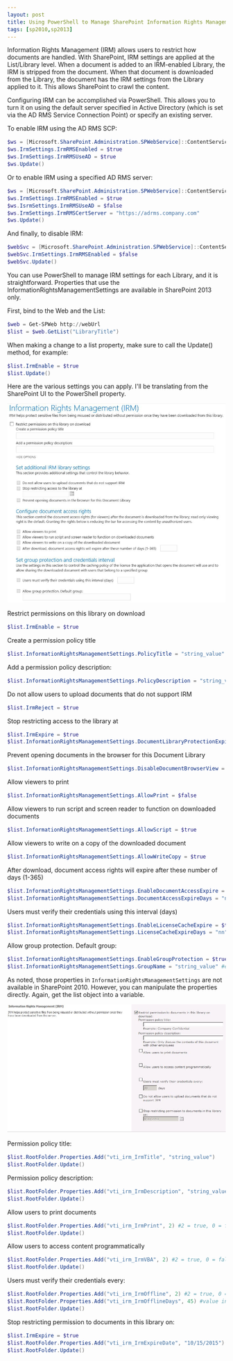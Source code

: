 ```yaml
---
layout: post
title: Using PowerShell to Manage SharePoint Information Rights Management Settings
tags: [sp2010,sp2013]
---
```


Information Rights Management (IRM) allows users to restrict how documents are handled.  With SharePoint, IRM settings are applied at the List/Library level.  When a document is added to an IRM-enabled Library, the IRM is stripped from the document.  When that document is downloaded from the Library, the document has the IRM settings from the Library applied to it.  This allows SharePoint to crawl the content.

Configuring IRM can be accomplished via PowerShell. This allows you to turn it on using the default server specified in Active Directory (which is set via the AD RMS Service Connection Point) or specify an existing server.

To enable IRM using the AD RMS SCP:

```powershell
$ws = [Microsoft.SharePoint.Administration.SPWebService]::ContentService
$ws.IrmSettings.IrmRMSEnabled = $true
$ws.IrmSettings.IrmRMSUseAD = $true
$ws.Update()
```

Or to enable IRM using a specified AD RMS server:

```powershell
$ws = [Microsoft.SharePoint.Administration.SPWebService]::ContentService
$ws.IrmSettings.IrmRMSEnabled = $true
$ws.IsrmSettings.IrmRMSUseAD = $false
$ws.IrmSettings.IrmRMSCertServer = "https://adrms.company.com"
$ws.Update()
```

And finally, to disable IRM:

```powershell
$webSvc = [Microsoft.SharePoint.Administration.SPWebService]::ContentService
$webSvc.IrmSettings.IrmRMSEnabled = $false
$webSvc.Update()
```

You can use PowerShell to manage IRM settings for each Library, and it is straightforward.  Properties that use the InformationRightsManagementSettings are available in SharePoint 2013 only.

First, bind to the Web and the List:

```powershell
$web = Get-SPWeb http://webUrl
$list = $web.GetList("LibraryTitle")
```

When making a change to a list property, make sure to call the Update() method, for example:

```powershell
$list.IrmEnable = $true
$list.Update()
```

Here are the various settings you can apply.  I'll be translating from the SharePoint UI to the PowerShell property.

![IRMLibrary](/assets/images/2013/07/IRMLibrary.jpg)

Restrict permissions on this library on download

```powershell
$list.IrmEnable = $true
```

Create a permission policy title

```powershell
$list.InformationRightsManagementSettings.PolicyTitle = "string_value"
```

Add a permission policy description:

```powershell
$list.InformationRightsManagementSettings.PolicyDescription = "string_value"
```

Do not allow users to upload documents that do not support IRM

```powershell
$list.IrmReject = $true
```

Stop restricting access to the library at

```powershell
$list.IrmExpire = $true
$list.InformationRightsManagementSettings.DocumentLibraryProtectionExpireDate = "10/15/2015" #valid date in MM/dd/yyyy format
```

Prevent opening documents in the browser for this Document Library

```powershell
$list.InformationRightsManagementSettings.DisableDocumentBrowserView = $true
```

Allow viewers to print 

```powershell
$list.InformationRightsManagementSettings.AllowPrint = $false
```

Allow viewers to run script and screen reader to function on downloaded documents

```powershell
$list.InformationRightsManagementSettings.AllowScript = $true
```

Allow viewers to write on a copy of the downloaded document

```powershell
$list.InformationRightsManagementSettings.AllowWriteCopy = $true
```

After download, document access rights will expire after these number of days (1-365)

```powershell
$list.InformationRightsManagementSettings.EnableDocumentAccessExpire = $true
$list.InformationRightsManagementSettings.DocumentAccessExpireDays = "nn" #value in days between 1 and 365
```

Users must verify their credentials using this interval (days)

```powershell
$list.InformationRightsManagementSettings.EnableLicenseCacheExpire = $true
$list.InformationRightsManagementSettings.LicenseCacheExpireDays = "nn" #value in days
```

Allow group protection. Default group:

```powershell
$list.InformationRightsManagementSettings.EnableGroupProtection = $true
$list.InformationRightsManagementSettings.GroupName = "string_value" #e.g. group@domain.com
```

As noted, those properties in `InformationRightsManagementSettings` are not available in SharePoint 2010.  However, you can manipulate the properties directly.  Again, get the list object into a variable.

![IRMLibrary2](/assets/images/2013/07/IRMLibrary2.jpg)


Permission policy title:

```powershell
$list.RootFolder.Properties.Add("vti_irm_IrmTitle", "string_value")
$list.RootFolder.Update()
```

Permission policy description:

```powershell
$list.RootFolder.Properties.Add("vti_irm_IrmDescription", "string_value")
$list.RootFolder.Update()
```

Allow users to print documents

```powershell
$list.RootFolder.Properties.Add("vti_irm_IrmPrint", 2) #2 = true, 0 = false
$list.RootFolder.Update()
```

Allow users to access content programmatically

```powershell
$list.RootFolder.Properties.Add("vti_irm_IrmVBA", 2) #2 = true, 0 = false
$list.RootFolder.Update()
```

Users must verify their credentials every:

```powershell
$list.RootFolder.Properties.Add("vti_irm_IrmOffline", 2) #2 = true, 0 = false
$list.RootFolder.Properties.Add("vti_irm_IrmOfflineDays", 45) #value in days
$list.RootFolder.Update()
```

Stop restricting permission to documents in this library on:

```powershell
$list.IrmExpire = $true
$list.RootFolder.Properties.Add("vti_irm_IrmExpireDate", "10/15/2015") #valid date in MM/dd/yyyy format
$list.RootFolder.Update()
```